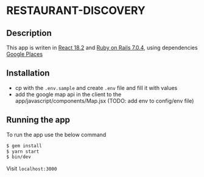 
# RESTAURANT-DISCOVERY

## Description

This app is writen in [React 18.2](https://reactjs.org/) and [Ruby on Rails 7.0.4](https://rubyonrails.org/), using dependencies [Google Places](https://developers.google.com/maps/documentation/places/web-service/overview)

## Installation

- cp with the `.env.sample` and create `.env` file and fill it with values
- add the google map api in the client to the app/javascript/components/Map.jsx (TODO: add env to config/env file)

## Running the app

To run the app use the below command

```bash
$ gem install
$ yarn start
$ bin/dev
```

Visit `localhost:3000`
